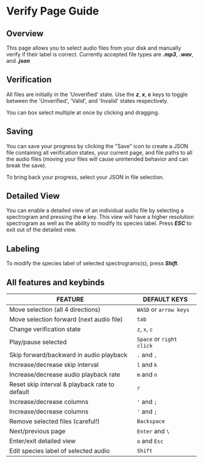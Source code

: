 # Verify Page Guide


## Overview

This page allows you to select audio files from your disk and manually verify if their label is correct. Currently accepted file types are ***.mp3***, ***.wav***, and ***.json***
 

## Verification

All files are initially in the 'Unverified' state. Use the ***z***, ***x***, ***c*** keys to toggle between the 'Unverified', 'Valid', and 'Invalid' states respectively.

You can box select multiple at once by clicking and dragging.

## Saving

You can save your progress by clicking the "Save" icon to create a JSON file containing all verification states, your current page, and file paths to all the audio files (moving your files will cause unintended behavior and can break the save).

To bring back your progress, select your JSON in file selection.

## Detailed View

You can enable a detailed view of an individual audio file by selecting a spectrogram and pressing the ***o*** key. This view will have a higher resolution spectrogram as well as the ability to modify its species label. Press ***ESC*** to exit out of the detailed view.

## Labeling 

To modify the species label of selected spectrograms(s), press ***Shift***.

## All features and keybinds

|FEATURE		 							|DEFAULT KEYS
|-------------------------------------------|-------------------------------|
|Move selection	(all 4 directions) 			|`WASD` or `arrow keys`         |
|Move selection forward (next audio file)   |`tab` 				           	|
|Change verification state 					|`z`, `x`, `c`					|
|Play/pause selected 						|`Space` or `right click`		|
|Skip forward/backward in audio playback 	|`.` and `,` 					|
|Increase/decrease skip interval		 	|`l` and `k` 					|
|Increase/decrease audio playback rate		|`m` and `n` 					|
|Reset skip interval & playback rate to default |	`r`						|
|Increase/decrease columns					|`'` and `;`					|
|Increase/decrease columns					|`'` and `;`					|
|Remove selected files (careful!) 			|`Backspace`					|
|Next/previous page 						|`Enter` and `\` 				|
|Enter/exit detailed view					|`o` and `Esc`					|
|Edit species label of selected audio		|`Shift`						|

